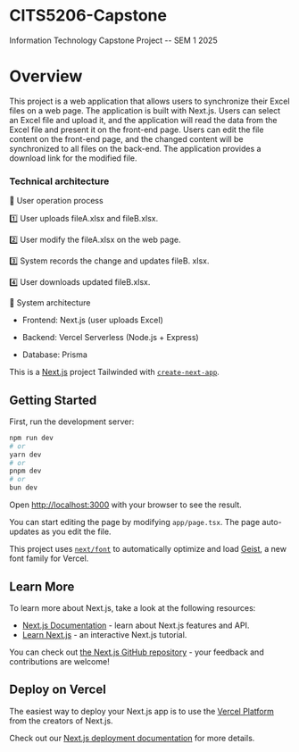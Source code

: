 # CITS5206-Capstone

Information Technology Capstone Project -- SEM 1 2025

# Overview

This project is a web application that allows users to synchronize their Excel files on a web page. The application is built with Next.js. Users can select an Excel file and upload it, and the application will read the data from the Excel file and present it on the front-end page. Users can edit the file content on the front-end page, and the changed content will be synchronized to all files on the back-end. The application provides a download link for the modified file.

### Technical architecture

📌 User operation process

1️⃣ User uploads fileA.xlsx and fileB.xlsx.

2️⃣ User modify the fileA.xlsx on the web page.

3️⃣ System records the change and updates fileB. xlsx.

4️⃣ User downloads updated fileB.xlsx.  

📌 System architecture

- Frontend: Next.js (user uploads Excel)

- Backend: Vercel Serverless (Node.js + Express)

- Database: Prisma

This is a [Next.js](https://nextjs.org) project Tailwinded with [`create-next-app`](https://nextjs.org/docs/app/api-reference/cli/create-next-app).

## Getting Started

First, run the development server:

```bash
npm run dev
# or
yarn dev
# or
pnpm dev
# or
bun dev
```

Open [http://localhost:3000](http://localhost:3000) with your browser to see the result.

You can start editing the page by modifying `app/page.tsx`. The page auto-updates as you edit the file.

This project uses [`next/font`](https://nextjs.org/docs/app/building-your-application/optimizing/fonts) to automatically optimize and load [Geist](https://vercel.com/font), a new font family for Vercel.

## Learn More

To learn more about Next.js, take a look at the following resources:

- [Next.js Documentation](https://nextjs.org/docs) - learn about Next.js features and API.
- [Learn Next.js](https://nextjs.org/learn) - an interactive Next.js tutorial.

You can check out [the Next.js GitHub repository](https://github.com/vercel/next.js) - your feedback and contributions are welcome!

## Deploy on Vercel

The easiest way to deploy your Next.js app is to use the [Vercel Platform](https://vercel.com/new?utm_medium=default-template&filter=next.js&utm_source=create-next-app&utm_campaign=create-next-app-readme) from the creators of Next.js.

Check out our [Next.js deployment documentation](https://nextjs.org/docs/app/building-your-application/deploying) for more details.
